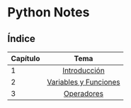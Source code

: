 # Python Notes 

## Índice

| Capítulo | Tema                                                                  |
|----------|:---------------------------------------------------------------------:|
| 1        | [Introducción](./chapters/introduccion/intro.md)                      |
| 2        | [Variables y Funciones](./chapters/vars_funcs/variables_functions.md) |
| 3        | [Operadores](./chapters/operadores/opers.md)                          |
